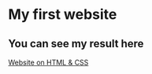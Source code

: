 # My first website 

## You can see my result here

[Website on HTML & CSS](https://zitrazyyy.github.io/anime/)

